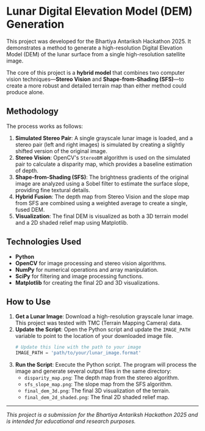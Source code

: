 # Lunar Digital Elevation Model (DEM) Generation

This project was developed for the Bhartiya Antariksh Hackathon 2025. It demonstrates a method to generate a high-resolution Digital Elevation Model (DEM) of the lunar surface from a single high-resolution satellite image.

The core of this project is a **hybrid model** that combines two computer vision techniques—**Stereo Vision** and **Shape-from-Shading (SFS)**—to create a more robust and detailed terrain map than either method could produce alone.

## Methodology

The process works as follows:
1.  **Simulated Stereo Pair**: A single grayscale lunar image is loaded, and a stereo pair (left and right images) is simulated by creating a slightly shifted version of the original image.
2.  **Stereo Vision**: OpenCV's `StereoBM` algorithm is used on the simulated pair to calculate a disparity map, which provides a baseline estimation of depth.
3.  **Shape-from-Shading (SFS)**: The brightness gradients of the original image are analyzed using a Sobel filter to estimate the surface slope, providing fine textural details.
4.  **Hybrid Fusion**: The depth map from Stereo Vision and the slope map from SFS are combined using a weighted average to create a single, fused DEM.
5.  **Visualization**: The final DEM is visualized as both a 3D terrain model and a 2D shaded relief map using Matplotlib.

## Technologies Used
- **Python**
- **OpenCV** for image processing and stereo vision algorithms.
- **NumPy** for numerical operations and array manipulation.
- **SciPy** for filtering and image processing functions.
- **Matplotlib** for creating the final 2D and 3D visualizations.

## How to Use

1.  **Get a Lunar Image**: Download a high-resolution grayscale lunar image. This project was tested with TMC (Terrain Mapping Camera) data.
2.  **Update the Script**: Open the Python script and update the `IMAGE_PATH` variable to point to the location of your downloaded image file.
    ```python
    # Update this line with the path to your image
    IMAGE_PATH = 'path/to/your/lunar_image.format'
    ```
3.  **Run the Script**: Execute the Python script. The program will process the image and generate several output files in the same directory:
    - `disparity_map.png`: The depth map from the stereo algorithm.
    - `sfs_slope_map.png`: The slope map from the SFS algorithm.
    - `final_dem_3d.png`: The final 3D visualization of the terrain.
    - `final_dem_2d_shaded.png`: The final 2D shaded relief map.

---
*This project is a submission for the Bhartiya Antariksh Hackathon 2025 and is intended for educational and research purposes.*
